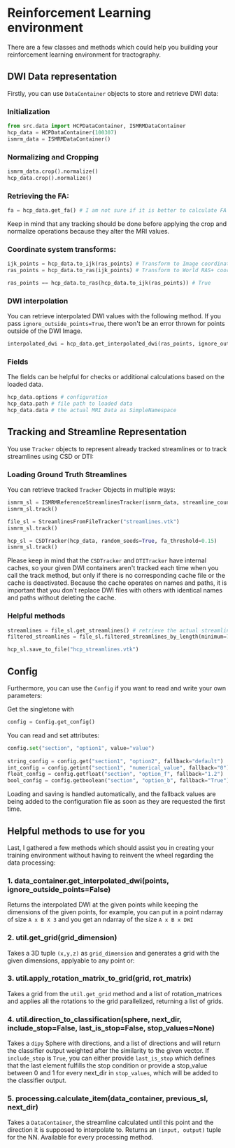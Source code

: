 # Reinforcement Learning environment
There are a few classes and methods which could help you building your reinforcement learning environment for tractography.

## DWI Data representation
Firstly, you can use `DataContainer` objects to store and retrieve DWI data:

### Initialization

```python
from src.data import HCPDataContainer, ISMRMDataContainer
hcp_data = HCPDataContainer(100307)
ismrm_data = ISMRMDataContainer()
```
### Normalizing and Cropping

```python
ismrm_data.crop().normalize()
hcp_data.crop().normalize()
```

### Retrieving the FA:
```python
fa = hcp_data.get_fa() # I am not sure if it is better to calculate FA before cropping/normalizing or after
```
Keep in mind that any tracking should be done before applying the crop and normalize operations because they alter the MRI values.

### Coordinate system transforms:
```python
ijk_points = hcp_data.to_ijk(ras_points) # Transform to Image coordinate system
ras_points = hcp_data.to_ras(ijk_points) # Transform to World RAS+ coordinate system

ras_points == hcp_data.to_ras(hcp_data.to_ijk(ras_points)) # True
```

### DWI interpolation
You can retrieve interpolated DWI values with the following method. If you pass `ignore_outside_points=True`, there won't be an error thrown for points outside of the DWI Image.
```python
interpolated_dwi = hcp_data.get_interpolated_dwi(ras_points, ignore_outside_points=False)
```

### Fields
The fields can be helpful for checks or additional calculations based on the loaded data.
```python
hcp_data.options # configuration 
hcp_data.path # file path to loaded data
hcp_data.data # the actual MRI Data as SimpleNamespace
```

## Tracking and Streamline Representation

You use `Tracker` objects to represent already tracked streamlines or to track streamlines using CSD or DTI:

### Loading Ground Truth Streamlines
You can retrieve tracked `Tracker` Objects in multiple ways:
```python
ismrm_sl = ISMRMReferenceStreamlinesTracker(ismrm_data, streamline_count=10000)
ismrm_sl.track()

file_sl = StreamlinesFromFileTracker("streamlines.vtk")
ismrm_sl.track()

hcp_sl = CSDTracker(hcp_data, random_seeds=True, fa_threshold=0.15)
ismrm_sl.track()
```
Please keep in mind that the `CSDTracker` and `DTITracker` have internal caches, so your given DWI containers aren't tracked each time when you call the track method, but only if there is no corresponding cache file or the cache is deactivated. Because the cache operates on names and paths, it is important that you don't replace DWI files with others with identical names and paths without deleting the cache.

### Helpful methods
```python
streamlines = file_sl.get_streamlines() # retrieve the actual streamlines
filtered_streamlines = file_sl.filtered_streamlines_by_length(minimum=70) # filter streamlines

hcp_sl.save_to_file("hcp_streamlines.vtk")
```

[TODO add Tracking and retrieving streamlines example]::

## Config

Furthermore, you can use the `Config` if you want to read and write your own parameters:

Get the singletone with

```python
config = Config.get_config()
```

You can read and set attributes:
```python
config.set("section", "option1", value="value")
        
string_config = config.get("section1", "option2", fallback="default")
int_config = config.getint("section1", "numerical_value", fallback="0")
float_config = config.getfloat("section", "option_f", fallback="1.2")
bool_config = config.getboolean("section", "option_b", fallback="True")
```
Loading and saving is handled automatically, and the fallback values are being added to the configuration file as soon as they are requested the first time.

## Helpful methods to use for you
Last, I gathered a few methods which should assist you in creating your training environment without having to reinvent the wheel regarding the data processing:

### 1. data_container.get_interpolated_dwi(points, ignore_outside_points=False)
Returns the interpolated DWI at the given points while keeping the dimensions of the given points, for example, you can put in a point ndarray of size `A x B X 3` and you get an ndarray of the size `A x B x DWI`  
### 2. util.get_grid(grid_dimension)
Takes a 3D tuple `(x,y,z)` as `grid_dimension` and generates a grid with the given dimensions, applyable to any point or:
### 3. util.apply_rotation_matrix_to_grid(grid, rot_matrix)
Takes a grid from the `util.get_grid` method and a list of rotation_matrices and applies all the rotations to the grid parallelized, returning a list of grids. 
### 4. util.direction_to_classification(sphere, next_dir, include_stop=False, last_is_stop=False, stop_values=None)
Takes a `dipy` Sphere with directions, and a list of directions and will return the classifier output weighted after the similarity to the given vector. If `include_stop` is `True`, you can either provide `last_is_stop` which defines that the last element fulfills the stop condition or provide a stop_value between 0 and 1 for every next_dir in `stop_values`, which will be added to the classifier output.
### 5. processing.calculate_item(data_container, previous_sl, next_dir)
Takes a `DataContainer`, the streamline calculated until this point and the direction it is supposed to interpolate to. Returns an `(input, output)` tuple for the NN. Available for every processing method.
